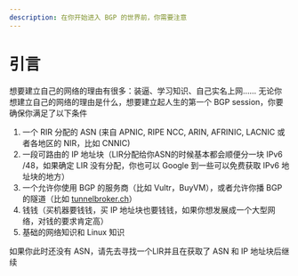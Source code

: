 ```yaml
---
description: 在你开始进入 BGP 的世界前，你需要注意
---
```


# 引言

想要建立自己的网络的理由有很多：装逼、学习知识、自己实名上网……
无论你想建立自己的网络的理由是什么，想要建立起人生的第一个 BGP session，你要确保你满足了以下条件

1. 一个 RIR 分配的 ASN (来自 APNIC, RIPE NCC, ARIN, AFRINIC, LACNIC 或者各地区的 NIR，比如 CNNIC)
2. 一段可路由的 IP 地址块（LIR分配给你ASN的时候基本都会顺便分一块 IPv6 /48，如果确定 LIR 没有分配，你也可以 Google 到一些可以免费获取 IPv6 地址块的地方）
3. 一个允许你使用 BGP 的服务商（比如 Vultr，BuyVM），或者允许你播 BGP 的隧道（比如 [tunnelbroker.ch](https://tunnelbroker.ch)）
4. 钱钱（买机器要钱钱，买 IP 地址块也要钱钱，如果你想发展成一个大型网络，对钱的要求肯定高）
5. 基础的网络知识和 Linux 知识

如果你此时还没有 ASN，请先去寻找一个LIR并且在获取了 ASN 和 IP 地址块后继续
